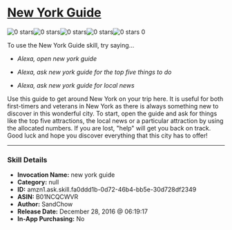 # [New York Guide](http://alexa.amazon.com/#skills/amzn1.ask.skill.fa0ddd1b-0d72-46b4-bb5e-30d728df2349)
![0 stars](../../images/ic_star_border_black_18dp_1x.png)![0 stars](../../images/ic_star_border_black_18dp_1x.png)![0 stars](../../images/ic_star_border_black_18dp_1x.png)![0 stars](../../images/ic_star_border_black_18dp_1x.png)![0 stars](../../images/ic_star_border_black_18dp_1x.png) 0

To use the New York Guide skill, try saying...

* *Alexa, open new york guide*

* *Alexa, ask new york guide for the top five things to do*

* *Alexa, ask new york guide for local news*

Use this guide to get around New York on your trip here. It is useful for both first-timers and veterans in New York as there is always something new to discover in this wonderful city. To start, open the guide and ask for things like the top five attractions, the local news or a particular attraction by using the allocated numbers. If you are lost, "help" will get you back on track. Good luck and hope you discover everything that this city has to offer!

***

### Skill Details

* **Invocation Name:** new york guide
* **Category:** null
* **ID:** amzn1.ask.skill.fa0ddd1b-0d72-46b4-bb5e-30d728df2349
* **ASIN:** B01NCQCWVR
* **Author:** SandChow
* **Release Date:** December 28, 2016 @ 06:19:17
* **In-App Purchasing:** No

